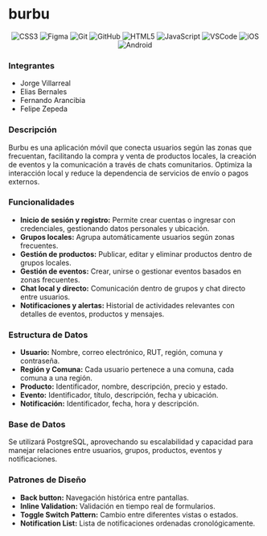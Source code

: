 # burbu
<div align="center">

![CSS3](https://img.shields.io/badge/CSS3-1572B6?logo=css3&logoColor=fff&style=flat)
![Figma](https://img.shields.io/badge/Figma-F24E1E?logo=figma&logoColor=fff&style=flat)
![Git](https://img.shields.io/badge/Git-F05032?logo=git&logoColor=fff&style=flat)
![GitHub](https://img.shields.io/badge/GitHub-181717?logo=github&logoColor=fff&style=flat)
![HTML5](https://img.shields.io/badge/HTML5-E34F26?logo=html5&logoColor=fff&style=flat)
![JavaScript](https://img.shields.io/badge/JavaScript-F7DF1E?logo=javascript&logoColor=000&style=flat)
![VSCode](https://img.shields.io/badge/Visual_Studio_Code-007ACC?logo=visual-studio-code&logoColor=fff&style=flat)
![iOS](https://img.shields.io/badge/iOS_Development-000000?logo=ios&logoColor=fff&style=flat)
![Android](https://img.shields.io/badge/Android_Development-3DDC84?logo=android&logoColor=fff&style=flat)


</div>
<div class="project">

  <h3>Integrantes</h3>
  <ul>
    <li>Jorge Villarreal</li>
    <li>Elias Bernales</li>
    <li>Fernando Arancibia</li>
    <li>Felipe Zepeda</li>
  </ul>

  <h3>Descripción</h3>
  <p>
    Burbu es una aplicación móvil que conecta usuarios según las zonas que frecuentan,
    facilitando la compra y venta de productos locales, la creación de eventos y la
    comunicación a través de chats comunitarios. Optimiza la interacción local y reduce
    la dependencia de servicios de envío o pagos externos.
  </p>

  <h3>Funcionalidades</h3>
  <ul>
    <li><strong>Inicio de sesión y registro:</strong> Permite crear cuentas o ingresar con credenciales, gestionando datos personales y ubicación.</li>
    <li><strong>Grupos locales:</strong> Agrupa automáticamente usuarios según zonas frecuentes.</li>
    <li><strong>Gestión de productos:</strong> Publicar, editar y eliminar productos dentro de grupos locales.</li>
    <li><strong>Gestión de eventos:</strong> Crear, unirse o gestionar eventos basados en zonas frecuentes.</li>
    <li><strong>Chat local y directo:</strong> Comunicación dentro de grupos y chat directo entre usuarios.</li>
    <li><strong>Notificaciones y alertas:</strong> Historial de actividades relevantes con detalles de eventos, productos y mensajes.</li>
  </ul>

  <h3>Estructura de Datos</h3>
  <ul>
    <li><strong>Usuario:</strong> Nombre, correo electrónico, RUT, región, comuna y contraseña.</li>
    <li><strong>Región y Comuna:</strong> Cada usuario pertenece a una comuna, cada comuna a una región.</li>
    <li><strong>Producto:</strong> Identificador, nombre, descripción, precio y estado.</li>
    <li><strong>Evento:</strong> Identificador, título, descripción, fecha y ubicación.</li>
    <li><strong>Notificación:</strong> Identificador, fecha, hora y descripción.</li>
  </ul>

  <h3>Base de Datos</h3>
  <p>
    Se utilizará PostgreSQL, aprovechando su escalabilidad y capacidad para manejar
    relaciones entre usuarios, grupos, productos, eventos y notificaciones.
  </p>

  <h3>Patrones de Diseño</h3>
  <ul>
    <li><strong>Back button:</strong> Navegación histórica entre pantallas.</li>
    <li><strong>Inline Validation:</strong> Validación en tiempo real de formularios.</li>
    <li><strong>Toggle Switch Pattern:</strong> Cambio entre diferentes vistas o estados.</li>
    <li><strong>Notification List:</strong> Lista de notificaciones ordenadas cronológicamente.</li>
  </ul>
</div>
